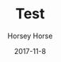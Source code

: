 ---
title: Test
sections:
    -
        template: banner
        image: 50d05eee9088c589bfd5a5a3a3043c0ebcc4972b
        text: "<p>Test</p>\n"
meta:
    id: 72395a055c9d97dfa3bc03a67301a3279b5d3f44
    parentId: ""
    language: en
date: '2017-11-8'
author: 'Horsey Horse'
permalink: /test/
layout: sectionPage
---